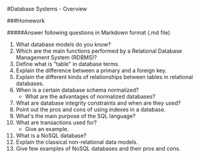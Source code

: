 #Database Systems - Overview

###Homework

#####Answer following questions in Markdown format (.md file)

1. What database models do you know?
1. Which are the main functions performed by a Relational Database Management System (RDBMS)?
1. Define what is "table" in database terms.
1. Explain the difference between a primary and a foreign key.
1. Explain the different kinds of relationships between tables in relational databases.
1. When is a certain database schema normalized?
    * What are the advantages of normalized databases?
1. What are database integrity constraints and when are they used?
1. Point out the pros and cons of using indexes in a database.
1. What's the main purpose of the SQL language?
1. What are transactions used for?
    * Give an example.
1. What is a NoSQL database?
1. Explain the classical non-relational data models.
1. Give few examples of NoSQL databases and their pros and cons.
